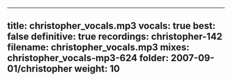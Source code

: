 
---
title: christopher_vocals.mp3
vocals: true
best: false
definitive: true
recordings: christopher-142
filename: christopher_vocals.mp3
mixes: christopher_vocals-mp3-624
folder: 2007-09-01/christopher
weight: 10
---
